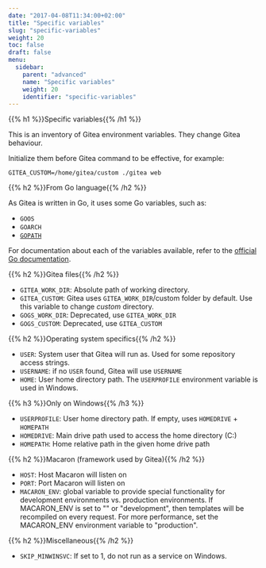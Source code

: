 ```yaml
---
date: "2017-04-08T11:34:00+02:00"
title: "Specific variables"
slug: "specific-variables"
weight: 20
toc: false
draft: false
menu:
  sidebar:
    parent: "advanced"
    name: "Specific variables"
    weight: 20
    identifier: "specific-variables"
---
```


{{% h1 %}}Specific variables{{% /h1 %}}

This is an inventory of Gitea environment variables. They change Gitea behaviour.

Initialize them before Gitea command to be effective, for example:

```
GITEA_CUSTOM=/home/gitea/custom ./gitea web
```

{{% h2 %}}From Go language{{% /h2 %}}

As Gitea is written in Go, it uses some Go variables, such as:

  * `GOOS`
  * `GOARCH`
  * [`GOPATH`](https://golang.org/cmd/go/#hdr-GOPATH_environment_variable)

For documentation about each of the variables available, refer to the
[official Go documentation](https://golang.org/cmd/go/#hdr-Environment_variables).

{{% h2 %}}Gitea files{{% /h2 %}}

  * `GITEA_WORK_DIR`: Absolute path of working directory.
  * `GITEA_CUSTOM`: Gitea uses `GITEA_WORK_DIR`/custom folder by default. Use this variable
     to change *custom* directory.
  * `GOGS_WORK_DIR`: Deprecated, use `GITEA_WORK_DIR`
  * `GOGS_CUSTOM`: Deprecated, use `GITEA_CUSTOM`

{{% h2 %}}Operating system specifics{{% /h2 %}}

  * `USER`: System user that Gitea will run as. Used for some repository access strings.
  * `USERNAME`: if no `USER` found, Gitea will use `USERNAME`
  * `HOME`: User home directory path. The `USERPROFILE` environment variable is used in Windows.

{{% h3 %}}Only on Windows{{% /h3 %}}

  * `USERPROFILE`: User home directory path. If empty, uses `HOMEDRIVE` + `HOMEPATH`
  * `HOMEDRIVE`: Main drive path used to access the home directory (C:)
  * `HOMEPATH`: Home relative path in the given home drive path

{{% h2 %}}Macaron (framework used by Gitea){{% /h2 %}}

  * `HOST`: Host Macaron will listen on
  * `PORT`: Port Macaron will listen on
  * `MACARON_ENV`: global variable to provide special functionality for development environments
     vs. production environments. If MACARON_ENV is set to "" or "development", then templates will
     be recompiled on every request. For more performance, set the MACARON_ENV environment variable
     to "production".

{{% h2 %}}Miscellaneous{{% /h2 %}}

  * `SKIP_MINWINSVC`: If set to 1, do not run as a service on Windows.
